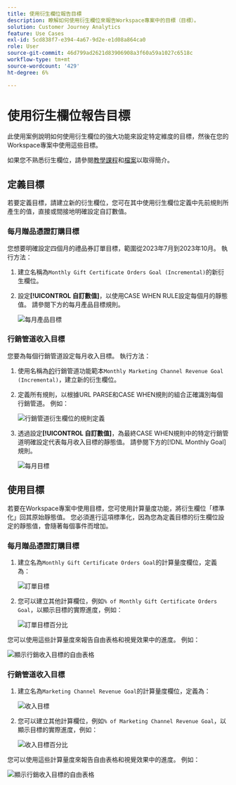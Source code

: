 ```yaml
---
title: 使用衍生欄位報告目標
description: 瞭解如何使用衍生欄位來報告Workspace專案中的目標（目標）。
solution: Customer Journey Analytics
feature: Use Cases
exl-id: 5cd838f7-e394-4a67-9d2e-e1d08a864ca0
role: User
source-git-commit: 46d799ad2621d83906908a3f60a59a1027c6518c
workflow-type: tm+mt
source-wordcount: '429'
ht-degree: 6%

---
```


# 使用衍生欄位報告目標

此使用案例說明如何使用衍生欄位的強大功能來設定特定維度的目標，然後在您的Workspace專案中使用這些目標。

如果您不熟悉衍生欄位，請參閱[教學課程](https://experienceleague.adobe.com/docs/customer-journey-analytics-learn/tutorials/data-views/derived-fields-in-cja.html?lang=zh-Hant)和[檔案](../data-views/derived-fields/derived-fields.md)以取得簡介。


## 定義目標

若要定義目標，請建立新的衍生欄位，您可在其中使用衍生欄位定義中先前規則所產生的值，直接或間接地明確設定自訂數值。


### 每月贈品憑證訂購目標

您想要明確設定四個月的禮品券訂單目標，範圍從2023年7月到2023年10月。 執行方法：

1. 建立名稱為`Monthly Gift Certificate Orders Goal (Incremental)`的新衍生欄位。

1. 設定&#x200B;**[!UICONTROL 自訂數值]**，以使用CASE WHEN RULE設定每個月的靜態值。 請參閱下方的每月產品目標規則。

   ![每月產品目標](assets/goals-derived-field-product-goals-1.png)


### 行銷管道收入目標

您要為每個行銷管道設定每月收入目標。 執行方法：

1. 使用名稱為[的](/help/data-views/derived-fields/derived-fields.md#marketing-channels)行銷管道功能範本`Monthly Marketing Channel Revenue Goal (Incremental)`，建立新的衍生欄位。

1. 定義所有規則，以根據URL PARSE和CASE WHEN規則的組合正確識別每個行銷管道。 例如：

   ![行銷管道衍生欄位的規則定義](assets/goals-derived-field-marketing-channel-1.png)

1. 透過設定&#x200B;**[!UICONTROL 自訂數值]**，為最終CASE WHEN規則中的特定行銷管道明確設定代表每月收入目標的靜態值。 請參閱下方的[!DNL Monthly Goal]規則。

   ![每月目標](assets/goals-derived-field-marketing-channel-2.png)



## 使用目標

若要在Workspace專案中使用目標，您可使用計算量度功能，將衍生欄位「標準化」回其原始靜態值。 您必須進行這項標準化，因為您為定義目標的衍生欄位設定的靜態值，會隨著每個事件而增加。

### 每月贈品憑證訂購目標

1. 建立名為`Monthly Gift Certificate Orders Goal`的計算量度欄位，定義為：

   ![訂單目標](assets/calculated-metric-ordersgoals.png)

1. 您可以建立其他計算欄位，例如`% of Monthly Gift Certificate Orders Goal`，以顯示目標的實際進度，例如：

   ![訂單目標百分比](assets/calculated-metric-ordersgoalspercent.png)

您可以使用這些計算量度來報告自由表格和視覺效果中的進度。 例如：

![顯示行銷收入目標的自由表格](assets/freeform-table-product-order-goals.png)


### 行銷管道收入目標

1. 建立名為`Marketing Channel Revenue Goal`的計算量度欄位，定義為：

   ![收入目標](assets/calculated-metric-revenuegoals.png)

1. 您可以建立其他計算欄位，例如`% of Marketing Channel Revenue Goal`，以顯示目標的實際進度，例如：

   ![收入目標百分比](assets/calculated-metric-revenuegoalspercent.png)

您可以使用這些計算量度來報告自由表格和視覺效果中的進度。 例如：

![顯示行銷收入目標的自由表格](assets/freeform-table-marketing-channel-revenue-goals.png)
